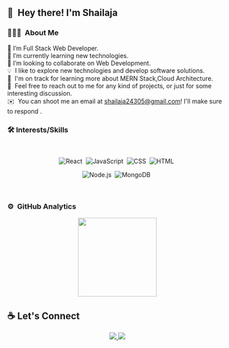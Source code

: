 
<!--
**ShailajaTripathi/ShailajaTripathi** is a ✨ _special_ ✨ repository because its `README.md` (this file) appears on your GitHub profile.

Here are some ideas to get you started:

- 🔭 I’m Full Stack Web Developer
- 🌱 I’m currently learning new technologies.
- 👯 I’m looking to collaborate on Web Development
- 🤔
- 💬 Ask me about ...
- 📫 How to reach me: ...
- 😄 Pronouns: ...
- ⚡ Fun fact: ...
-->


## 👋 &nbsp;Hey there! I'm Shailaja


### 👨🏻‍💻 &nbsp;About Me

🔭 I’m Full Stack Web Developer. \
🌱 I’m currently learning new technologies.\
👯 I’m looking to collaborate on Web Development.\
💡 &nbsp;I like to explore new technologies and develop software solutions.\
🌱 &nbsp;I'm on track for learning more about MERN Stack,Cloud Architecture.\
💬 &nbsp;Feel free to reach out to me for any kind of projects, or just for some interesting discussion.\
✉️ &nbsp;You can shoot me an email at shailaja24305@gmail.com! I'll make sure to respond .



### 🛠 Interests/Skills
 <br/>
 
<div align="center" >
  
  ![React](https://img.shields.io/badge/react%20-%2320232a.svg?&style=for-the-badge&logo=react&logoColor=%2361DAFB)&nbsp;
  ![JavaScript](https://img.shields.io/badge/javascript%20-%23323330.svg?&style=for-the-badge&logo=javascript&logoColor=%23F7DF1E)&nbsp;
  ![CSS](https://img.shields.io/badge/css3%20-%231572B6.svg?&style=for-the-badge&logo=css3&logoColor=white)&nbsp;
  ![HTML](https://img.shields.io/badge/html5%20-%23E34F26.svg?&style=for-the-badge&logo=html5&logoColor=white)&nbsp;
<!--   ![Redux](https://img.shields.io/badge/redux-%23593d88.svg?&style=for-the-badge&logo=redux&logoColor=white)&nbsp; -->
  ![Node.js](https://img.shields.io/badge/node.js%20-%2343853D.svg?&style=for-the-badge&logo=node.js&logoColor=white)&nbsp;
  ![MongoDB](https://img.shields.io/badge/MongoDB-%234ea94b.svg?&style=for-the-badge&logo=mongodb&logoColor=white)&nbsp;
  
  </div>
  
 <br/>


### ⚙️ &nbsp;GitHub Analytics

<p align="center">
<a href="https://github.com/ShailajaTripathi">
  <img height="180em" src="https://github-readme-stats-eight-theta.vercel.app/api?username=ShailajaTripathi&show_icons=true&theme=algolia&include_all_commits=true&count_private=true"/>
</a>
</p>


  ## ☕ Let's Connect
    
  <div align="center" >
 <a href="https://www.linkedin.com/in/shailaja-tripathi-3bb847193/"/>
   <img src="https://img.icons8.com/nolan/50/linkedin.png"/> </a>
 <a href="https://aanuj.netlify.app/">
    <img src="https://img.icons8.com/nolan/50/domain.png"/>
  </a>					 					
 </div>
  <br/>
 </div>
